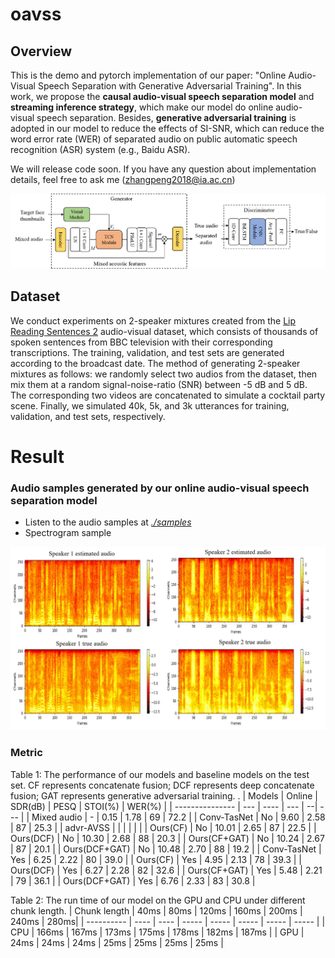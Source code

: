 # oavss

## Overview
This is the demo and pytorch implementation of our paper: "Online Audio-Visual Speech Separation with Generative Adversarial Training". In this work, we propose the **causal audio-visual speech separation model** and **streaming inference strategy**, which make our model do online audio-visual speech separation. Besides, **generative adversarial training** is adopted in our model to reduce the effects of SI-SNR, which can reduce the word error rate (WER) of separated audio on public automatic speech recognition (ASR) system (e.g., Baidu ASR).

We will release code soon. If you have any question about implementation details, feel free to ask me (zhangpeng2018@ia.ac.cn)

<div align=center><img width="700" src="./image/figure2.png" alt="The structure of our proposed model."/></div>

## Dataset
We conduct experiments on 2-speaker mixtures created from the [Lip Reading Sentences 2](http://www.robots.ox.ac.uk/~vgg/data/lip_reading/lrs2.html) audio-visual dataset, which consists of thousands of spoken sentences from BBC television with their corresponding transcriptions. The training, validation, and test sets are generated according to the broadcast date. The method of generating 2-speaker mixtures as follows: we randomly select two audios from the dataset, then mix them at a random signal-noise-ratio (SNR) between -5 dB and 5 dB. The corresponding two videos are concatenated to simulate a cocktail party scene. Finally, we simulated 40k, 5k, and 3k utterances for training, validation, and test sets, respectively.

# Result
### Audio samples generated by our online audio-visual speech separation model
- Listen to the audio samples at [*./samples*](./samples)
- Spectrogram sample
<div align=center><img width="700" src="./image/spec/figure1.png" alt="The spectrogram sample."/></div>

### Metric
Table 1: The performance of our models and baseline models on the test set. CF represents concatenate fusion; DCF represents deep concatenate fusion; GAT represents generative adversarial training. .
| Models | Online | SDR(dB) | PESQ | STOI(%) | WER(%) |
| --------------- | --- | ---- | --- | --| --- |
| Mixed audio | - | 0.15 | 1.78 | 69 | 72.2 |
| Conv-TasNet | No | 9.60 | 2.58 | 87 | 25.3 |
| advr-AVSS | | | | | |
| Ours(CF) | No | 10.01 | 2.65 | 87 | 22.5 |
| Ours(DCF) | No | 10.30 | 2.68 | 88 | 20.3 |
| Ours(CF+GAT) | No | 10.24 | 2.67 | 87 | 20.1 |
| Ours(DCF+GAT) | No | 10.48 | 2.70 | 88 | 19.2 |
| Conv-TasNet | Yes | 6.25 | 2.22 | 80 | 39.0 |
| Ours(CF) | Yes | 4.95 | 2.13 | 78 | 39.3 |
| Ours(DCF) | Yes | 6.27 | 2.28 | 82 | 32.6 |
| Ours(CF+GAT) | Yes | 5.48 | 2.21 | 79 | 36.1 |
| Ours(DCF+GAT) | Yes | 6.76 | 2.33 | 83 | 30.8 |

Table 2: The run time of our model on the GPU and CPU under different chunk length.
| Chunk length | 40ms | 80ms | 120ms | 160ms | 200ms | 240ms | 280ms|
| ---------- | ---- | ---- | ----- | ----- | ----- | ----- | ----- |
| CPU | 166ms | 167ms | 173ms | 175ms | 178ms | 182ms | 187ms |
| GPU | 24ms | 24ms | 24ms | 25ms | 25ms | 25ms | 25ms |
